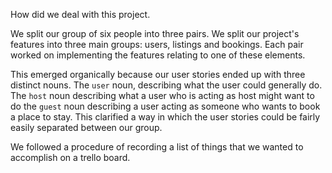 How did we deal with this project.

We split our group of six people into three pairs. We split our project's features into three main groups: users, listings and bookings. Each pair worked on implementing the features relating to one of these elements.

This emerged organically because our user stories ended up with three distinct nouns. The `user` noun, describing what the user could generally do. The `host` noun describing what a user who is acting as host might want to do the `guest` noun describing a user acting as someone who wants to book a place to stay. This clarified a way in which the user stories could be fairly easily separated between our group.

We followed a procedure of recording a list of things that we wanted to accomplish on a trello board.

<!--stackedit_data:
eyJoaXN0b3J5IjpbLTI3NzIyMTQ3MCwtNDk0NTc2MzI4XX0=
-->
